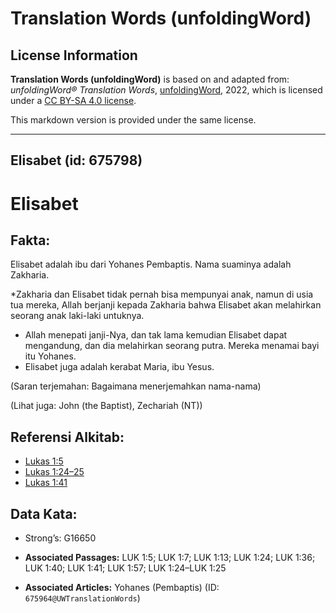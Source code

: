 # Translation Words (unfoldingWord)

## License Information

**Translation Words (unfoldingWord)** is based on and adapted from: _unfoldingWord® Translation Words_, [unfoldingWord](https://unfoldingword.org/utw), 2022, which is licensed under a [CC BY-SA 4.0 license](https://creativecommons.org/licenses/by-sa/4.0/legalcode.en).

This markdown version is provided under the same license.



--------------------------------

## Elisabet (id: 675798)

Elisabet
========

Fakta:
------

Elisabet adalah ibu dari Yohanes Pembaptis. Nama suaminya adalah Zakharia.

\*Zakharia dan Elisabet tidak pernah bisa mempunyai anak, namun di usia tua mereka, Allah berjanji kepada Zakharia bahwa Elisabet akan melahirkan seorang anak laki\-laki untuknya.

* Allah menepati janji\-Nya, dan tak lama kemudian Elisabet dapat mengandung, dan dia melahirkan seorang putra. Mereka menamai bayi itu Yohanes.
* Elisabet juga adalah kerabat Maria, ibu Yesus.

(Saran terjemahan: Bagaimana menerjemahkan nama\-nama)

(Lihat juga: John (the Baptist), Zechariah (NT))

Referensi Alkitab:
------------------

* [Lukas 1:5](https://ref.ly/Luke1:5)
* [Lukas 1:24–25](https://ref.ly/Luke1:24-Luke1:25)
* [Lukas 1:41](https://ref.ly/Luke1:41)

Data Kata:
----------

* Strong’s: G16650

* **Associated Passages:** LUK 1:5; LUK 1:7; LUK 1:13; LUK 1:24; LUK 1:36; LUK 1:40; LUK 1:41; LUK 1:57; LUK 1:24–LUK 1:25
* **Associated Articles:** Yohanes (Pembaptis) (ID: `675964@UWTranslationWords`)

